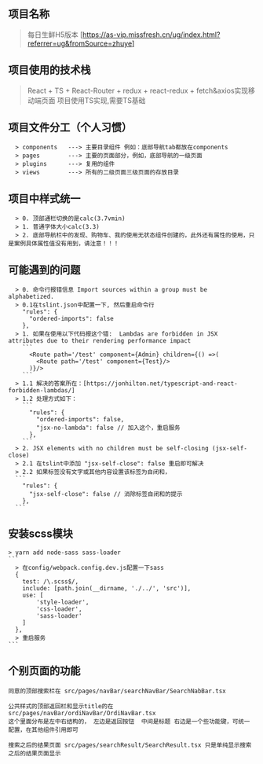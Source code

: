<!--
 * @Description: 南宫伯赏
 * @Author: 0.1
 * @Date: 2019-08-19 10:24:39
 * @LastEditTime: 2019-08-23 15:19:06
 * @LastEditors: Please set LastEditors
 -->
## 项目名称
  > 每日生鲜H5版本 [https://as-vip.missfresh.cn/ug/index.html?referrer=ug&fromSource=zhuye]
## 项目使用的技术栈
  > React + TS + React-Router + redux + react-redux + fetch&axios实现移动端页面
  > 项目使用TS实现,需要TS基础

## 项目文件分工（个人习惯）
  ```
    > components   ---> 主要目录组件 例如：底部导航tab都放在components
    > pages        ---> 主要的页面部分，例如，底部导航的一级页面
    > plugins      ---> 复用的组件
    > views        ---> 所有的二级页面三级页面的存放目录
  ```
## 项目中样式统一
  ```
    > 0. 顶部通栏切换的是calc(3.7vmin)
    > 1. 普通字体大小calc(3.3)
    > 2. 底部导航栏中的发现、购物车、我的使用无状态组件创建的，此外还有属性的使用，只是案例具体属性值没有用到，请注意！！！
  ```
##  可能遇到的问题
  ```
    > 0. 命令行报错信息 Import sources within a group must be alphabetized.
    > 0.1在tslint.json中配置一下, 然后重启命令行
      "rules": {
        "ordered-imports": false
      },
    > 1. 如果在使用以下代码报这个错:  Lambdas are forbidden in JSX attributes due to their rendering performance impact
      ```
        <Route path='/test' component={Admin} children={() =>(
          <Route path='/test' component={Test}/>
        )}/>
      ```
    > 1.1 解决的答案所在：[https://jonhilton.net/typescript-and-react-forbidden-lambdas/]
    > 1.2 处理方式如下：
      ```
        "rules": {
          "ordered-imports": false,
          "jsx-no-lambda": false // 加入这个，重启服务
        },
      ```
    > 2. JSX elements with no children must be self-closing (jsx-self-close)
    > 2.1 在tslint中添加 "jsx-self-close": false 重启即可解决
    > 2.2 如果标签没有文字或其他内容设置该标签为自闭和，
    ```
      "rules": {
        "jsx-self-close": false // 消除标签自闭和的提示
      },
    ```
  ``` 
  ## 安装scss模块
    > yarn add node-sass sass-loader
    ```
      > 在config/webpack.config.dev.js配置一下sass
      {
        test: /\.scss$/,
        include: [path.join(__dirname, './../', 'src')],
        use: [
            'style-loader',
            'css-loader',
            'sass-loader'
        ]
      },
      > 重启服务
    ```

## 个别页面的功能
```
同意的顶部搜索栏在 src/pages/navBar/searchNavBar/SearchNabBar.tsx

公共样式的顶部返回栏和显示title的在 src/pages/navBar/ordiNavBar/OrdiNavBar.tsx
这个里面分布是左中右结构的， 左边是返回按钮  中间是标题 右边是一个些功能键，可统一配置，在其他组件引用即可

搜索之后的结果页面 src/pages/searchResult/SearchResult.tsx 只是单纯显示搜索之后的结果页面显示
```
